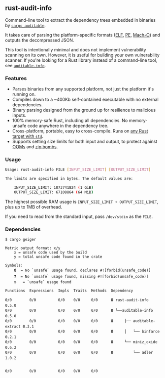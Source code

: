 ## rust-audit-info

Command-line tool to extract the dependency trees embedded in binaries by [`cargo auditable`](https://crates.io/crates/cargo-auditable).

It takes care of parsing the platform-specific formats ([ELF](https://en.wikipedia.org/wiki/Executable_and_Linkable_Format), [PE](https://en.wikipedia.org/wiki/Portable_Executable), [Mach-O](https://en.wikipedia.org/wiki/Mach-O)) and outputs the decompressed JSON.

This tool is intentionally minimal and does not implement vulnerability scanning on its own. However, it is useful for building your own vulnerability scanner. If you're looking for a Rust library instead of a command-line tool, see [`auditable-info`](https://docs.rs/auditable-info/).

### Features

 - Parses binaries from any supported platform, not just the platform it's running on.
 - Compiles down to a ~400Kb self-contained executable with no external dependencies.
 - Binary parsing designed from the ground up for resilience to malicious inputs.
 - 100% memory-safe Rust, including all dependencies. No memory-unsafe code anywhere in the dependency tree.
 - Cross-platform, portable, easy to cross-compile. Runs on [any Rust target with `std`](https://doc.rust-lang.org/stable/rustc/platform-support.html).
 - Supports setting size limits for both input and output, to protect against [OOMs](https://en.wikipedia.org/wiki/Out_of_memory) and [zip bombs](https://en.wikipedia.org/wiki/Zip_bomb).

### Usage

```bash
Usage: rust-audit-info FILE [INPUT_SIZE_LIMIT] [OUTPUT_SIZE_LIMIT]

The limits are specified in bytes. The default values are:

    INPUT_SIZE_LIMIT: 1073741824 (1 GiB)
    OUTPUT_SIZE_LIMIT: 67108864 (64 MiB)

```

The highest possible RAM usage is `INPUT_SIZE_LIMIT + OUTPUT_SIZE_LIMIT`, plus up to 1MB of overhead.

If you need to read from the standard input, pass `/dev/stdin` as the `FILE`.

### Dependencies

```
$ cargo geiger

Metric output format: x/y
    x = unsafe code used by the build
    y = total unsafe code found in the crate

Symbols: 
    🔒  = No `unsafe` usage found, declares #![forbid(unsafe_code)]
    ❓  = No `unsafe` usage found, missing #![forbid(unsafe_code)]
    ☢️   = `unsafe` usage found

Functions  Expressions  Impls  Traits  Methods  Dependency

0/0        0/0          0/0    0/0     0/0      🔒 rust-audit-info 0.5.0
0/0        0/0          0/0    0/0     0/0      🔒 └──auditable-info 0.5.0
0/0        0/0          0/0    0/0     0/0      🔒     ├── auditable-extract 0.3.1
0/0        0/0          0/0    0/0     0/0      🔒     │   └── binfarce 0.2.1
0/0        0/0          0/0    0/0     0/0      🔒     └── miniz_oxide 0.6.2
0/0        0/0          0/0    0/0     0/0      🔒         └── adler 1.0.2


0/0        0/0          0/0    0/0     0/0    

```

